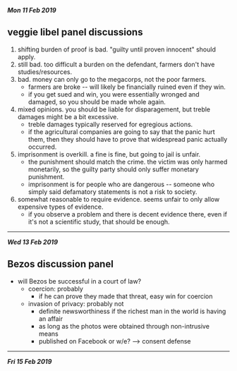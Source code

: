 ***Mon 11 Feb 2019***

## veggie libel panel discussions

1. shifting burden of proof is bad. "guilty until proven innocent" should apply.
2. still bad. too difficult a burden on the defendant, farmers don't have studies/resources.
3. bad. money can only go to the megacorps, not the poor farmers.
   * farmers are broke -- will likely be financially ruined even if they win.
   * if you get sued and win, you were essentially wronged and damaged, so you should be made whole again.
4. mixed opinions. you should be liable for disparagement, but treble damages might be a bit excessive.
   * treble damages typically reserved for egregious actions.
   * if the agricultural companies are going to say that the panic hurt them, then they should have to prove that widespread panic actually occurred.
5. imprisonment is overkill. a fine is fine, but going to jail is unfair.
   * the punishment should match the crime. the victim was only harmed monetarily, so the guilty party should only suffer monetary punishment.
   * imprisonment is for people who are dangerous -- someone who simply said defamatory statements is not a risk to society.
6. somewhat reasonable to require evidence. seems unfair to only allow expensive types of evidence.
   * if you observe a problem and there is decent evidence there, even if it's not a scientific study, that should be enough.

---

***Wed 13 Feb 2019***

## Bezos discussion panel

* will Bezos be successful in a court of law?
  * coercion: probably
    * if he can prove they made that threat, easy win for coercion
  * invasion of privacy: probably not
    * definite newsworthiness if the richest man in the world is having an affair
    * as long as the photos were obtained through non-intrusive means
    * published on Facebook or w/e? --> consent defense

---

***Fri 15 Feb 2019***

